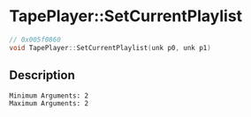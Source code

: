# TapePlayer::SetCurrentPlaylist
```c
// 0x005f0860
void TapePlayer::SetCurrentPlaylist(unk p0, unk p1)
```
## Description
```
Minimum Arguments: 2
Maximum Arguments: 2
```
